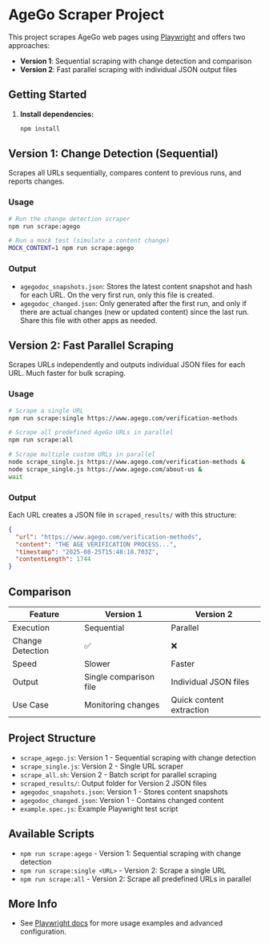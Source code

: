 
# AgeGo Scraper Project

This project scrapes AgeGo web pages using [Playwright](https://playwright.dev/) and offers two approaches:

- **Version 1**: Sequential scraping with change detection and comparison
- **Version 2**: Fast parallel scraping with individual JSON output files

## Getting Started

1. **Install dependencies:**
   ```sh
   npm install
   ```

## Version 1: Change Detection (Sequential)

Scrapes all URLs sequentially, compares content to previous runs, and reports changes.

### Usage

```sh
# Run the change detection scraper
npm run scrape:agego

# Run a mock test (simulate a content change)
MOCK_CONTENT=1 npm run scrape:agego
```

### Output

- `agegodoc_snapshots.json`: Stores the latest content snapshot and hash for each URL. On the very first run, only this file is created.
- `agegodoc_changed.json`: Only generated after the first run, and only if there are actual changes (new or updated content) since the last run. Share this file with other apps as needed.

## Version 2: Fast Parallel Scraping

Scrapes URLs independently and outputs individual JSON files for each URL. Much faster for bulk scraping.

### Usage

```sh
# Scrape a single URL
npm run scrape:single https://www.agego.com/verification-methods

# Scrape all predefined AgeGo URLs in parallel
npm run scrape:all

# Scrape multiple custom URLs in parallel
node scrape_single.js https://www.agego.com/verification-methods &
node scrape_single.js https://www.agego.com/about-us &
wait
```

### Output

Each URL creates a JSON file in `scraped_results/` with this structure:

```json
{
  "url": "https://www.agego.com/verification-methods",
  "content": "THE AGE VERIFICATION PROCESS...",
  "timestamp": "2025-08-25T15:48:18.703Z",
  "contentLength": 1744
}
```

## Comparison

| Feature | Version 1 | Version 2 |
|---------|-----------|-----------|
| Execution | Sequential | Parallel |
| Change Detection | ✅ | ❌ |
| Speed | Slower | Faster |
| Output | Single comparison file | Individual JSON files |
| Use Case | Monitoring changes | Quick content extraction |

## Project Structure

- `scrape_agego.js`: Version 1 - Sequential scraping with change detection
- `scrape_single.js`: Version 2 - Single URL scraper
- `scrape_all.sh`: Version 2 - Batch script for parallel scraping
- `scraped_results/`: Output folder for Version 2 JSON files
- `agegodoc_snapshots.json`: Version 1 - Stores content snapshots
- `agegodoc_changed.json`: Version 1 - Contains changed content
- `example.spec.js`: Example Playwright test script

## Available Scripts

- `npm run scrape:agego` - Version 1: Sequential scraping with change detection
- `npm run scrape:single <URL>` - Version 2: Scrape a single URL
- `npm run scrape:all` - Version 2: Scrape all predefined URLs in parallel

## More Info

- See [Playwright docs](https://playwright.dev/docs/intro) for more usage examples and advanced configuration.
